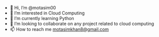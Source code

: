 - 👋 Hi, I’m @motasim00
- 👀 I’m interested in Cloud Computing
- 🌱 I’m currently learning Python
- 💞️ I’m looking to collaborate on any project related to cloud computing
- 📫 How to reach me motasimkhan8@gmail.com

<!---
motasim00/motasim00 is a ✨ special ✨ repository because its `README.md` (this file) appears on your GitHub profile.
You can click the Preview link to take a look at your changes.
--->
